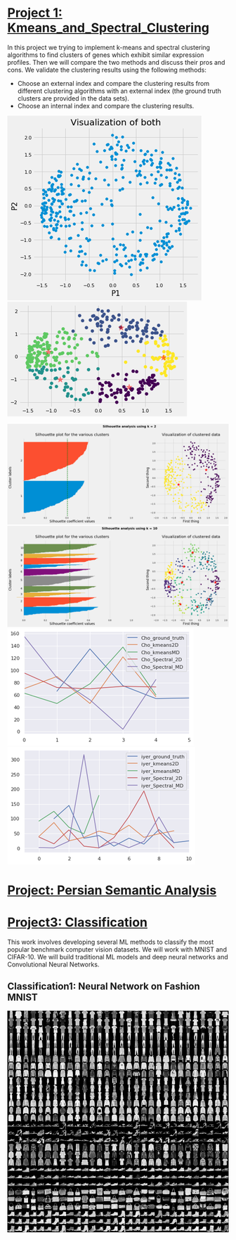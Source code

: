 

# [Project 1: Kmeans_and_Spectral_Clustering](https://github.com/bashirsadat/Kmeans_and_Spectral_Clustering)
  In this project we trying to implement k-means and spectral clustering algorithms to find clusters of genes which exhibit similar expression profiles. Then we will compare the
  two methods and discuss their pros and cons.
  We validate the clustering results using the following methods:
* Choose an external index and compare the clustering results from different clustering algorithms with an external index (the ground truth clusters are provided in the data sets).
* Choose an internal index and compare the clustering results.

![](/images/spectral_lustering01.png)     ![](/images/spectral_lustering02.png)
<!-- ![](/images/spectral_lustering03.png) -->
![](/images/spectral_lustering04.png)
![](/images/spectral_lustering05.png)
![](/images/spectral_lustering06.png)     ![](/images/spectral_lustering07.png)

# [Project: Persian Semantic Analysis](https://github.com/bashirsadat/PersianSentmentAnalysis)

# [Project3: Classification](https://github.com/bashirsadat/Classification)
  This work involves developing several ML methods to classify the most popular benchmark computer vision datasets. We will work with MNIST and CIFAR-10. We will build traditional
  ML models and deep neural networks and Convolutional Neural Networks.
  ## Classification1: Neural Network on Fashion MNIST
  ![](images/fashion-mnist-sprite.png)
